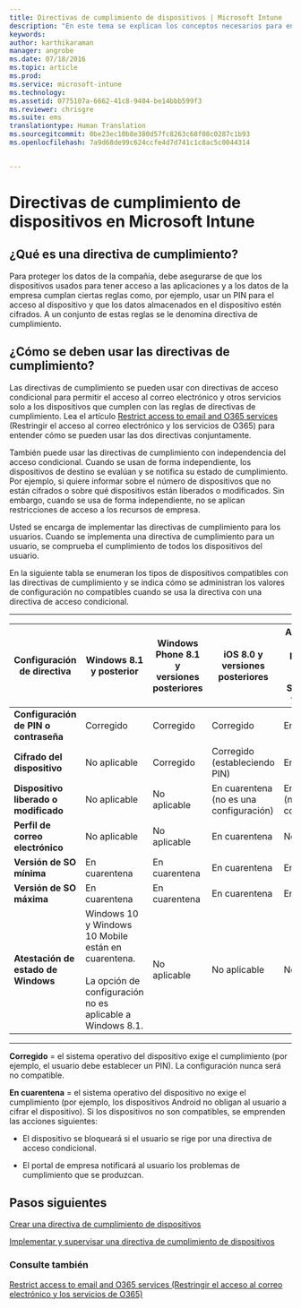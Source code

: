 ```yaml
---
title: Directivas de cumplimiento de dispositivos | Microsoft Intune
description: "En este tema se explican los conceptos necesarios para entender qué son las directivas de cumplimiento de dispositivos y cómo funcionan."
keywords: 
author: karthikaraman
manager: angrobe
ms.date: 07/18/2016
ms.topic: article
ms.prod: 
ms.service: microsoft-intune
ms.technology: 
ms.assetid: 0775107a-6662-41c8-9404-be14bbb599f3
ms.reviewer: chrisgre
ms.suite: ems
translationtype: Human Translation
ms.sourcegitcommit: 0be23ec10b8e380d57fc8263c68f08c0287c1b93
ms.openlocfilehash: 7a9d68de99c624ccfe4d7d741c1c8ac5c0044314


---
```


# Directivas de cumplimiento de dispositivos en Microsoft Intune
## ¿Qué es una directiva de cumplimiento?
Para proteger los datos de la compañía, debe asegurarse de que los dispositivos usados para tener acceso a las aplicaciones y a los datos de la empresa cumplan ciertas reglas como, por ejemplo, usar un PIN para el acceso al dispositivo y que los datos almacenados en el dispositivo estén cifrados. A un conjunto de estas reglas se le denomina directiva de cumplimiento.

## ¿Cómo se deben usar las directivas de cumplimiento?
Las directivas de cumplimiento se pueden usar con directivas de acceso condicional para permitir el acceso al correo electrónico y otros servicios solo a los dispositivos que cumplen con las reglas de directivas de cumplimiento. Lea el artículo [Restrict access to email and O365 services](restrict-access-to-email-and-o365-services-with-microsoft-intune.md) (Restringir el acceso al correo electrónico y los servicios de O365) para entender cómo se pueden usar las dos directivas conjuntamente.

También puede usar las directivas de cumplimiento con independencia del acceso condicional. Cuando se usan de forma independiente, los dispositivos de destino se evalúan y se notifica su estado de cumplimiento. Por ejemplo, si quiere informar sobre el número de dispositivos que no están cifrados o sobre qué dispositivos están liberados o modificados. Sin embargo, cuando se usa de forma independiente, no se aplican restricciones de acceso a los recursos de empresa.

Usted se encarga de implementar las directivas de cumplimiento para los usuarios. Cuando se implementa una directiva de cumplimiento para un usuario, se comprueba el cumplimiento de todos los dispositivos del usuario.

En la siguiente tabla se enumeran los tipos de dispositivos compatibles con las directivas de cumplimiento y se indica cómo se administran los valores de configuración no compatibles cuando se usa la directiva con una directiva de acceso condicional.

-----------------------------

|Configuración de directiva| Windows 8.1 y posterior| Windows Phone 8.1 y versiones posteriores| iOS 8.0 y versiones posteriores|Android 4.0 y versiones posteriores<br/>Samsung KNOX Standard 4.0 y posterior|
|-----|----|----|----|----|
|**Configuración de PIN o contraseña** |Corregido|Corregido|Corregido|En cuarentena|
|**Cifrado del dispositivo**|No aplicable|Corregido|Corregido (estableciendo PIN)|En cuarentena|
|**Dispositivo liberado o modificado**|No aplicable|No aplicable|En cuarentena (no es una configuración)|En cuarentena (no es una configuración)|
|**Perfil de correo electrónico**|No aplicable|No aplicable|En cuarentena|No aplicable|
|**Versión de SO mínima**|En cuarentena|En cuarentena|En cuarentena|En cuarentena|
|**Versión de SO máxima**|En cuarentena| En cuarentena| En cuarentena| En cuarentena|
|**Atestación de estado de Windows**|Windows 10 y Windows 10 Mobile están en cuarentena.<br /><br />La opción de configuración no es aplicable a Windows 8.1.|No aplicable|No aplicable|No aplicable|

------------------------------

**Corregido** = el sistema operativo del dispositivo exige el cumplimiento (por ejemplo, el usuario debe establecer un PIN).  La configuración nunca será no compatible.

**En cuarentena** = el sistema operativo del dispositivo no exige el cumplimiento (por ejemplo, los dispositivos Android no obligan al usuario a cifrar el dispositivo). Si los dispositivos no son compatibles, se emprenden las acciones siguientes:

-   El dispositivo se bloqueará si el usuario se rige por una directiva de acceso condicional.

-   El portal de empresa notificará al usuario los problemas de cumplimiento que se produzcan.

## Pasos siguientes
[Crear una directiva de cumplimiento de dispositivos](create-a-device-compliance-policy-in-microsoft-intune.md)

[Implementar y supervisar una directiva de cumplimiento de dispositivos](deploy-and-monitor-a-device-compliance-policy-in-microsoft-intune.md)

### Consulte también
[Restrict access to email and O365 services (Restringir el acceso al correo electrónico y los servicios de O365)](restrict-access-to-email-and-o365-services-with-microsoft-intune.md)



<!--HONumber=Sep16_HO2-->


